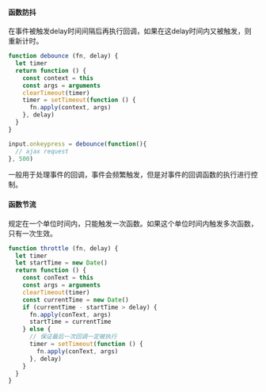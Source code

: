 #### 函数防抖

在事件被触发delay时间间隔后再执行回调，如果在这delay时间内又被触发，则重新计时。
```js
function debounce (fn, delay) {
  let timer
  return function () {
    const context = this
    const args = arguments
    clearTimeout(timer)
    timer = setTimeout(function () {
      fn.apply(context, args)
    }, delay)
  }
}

input.onkeypress = debounce(function(){
  // ajax request
}, 500)
```
一般用于处理事件的回调，事件会频繁触发，但是对事件的回调函数的执行进行控制。

#### 函数节流

规定在一个单位时间内，只能触发一次函数。如果这个单位时间内触发多次函数，只有一次生效。
```js
function throttle (fn, delay) {
  let timer
  let startTime = new Date()
  return function () {
    const conText = this
    const args = arguments
    clearTimeout(timer)
    const currentTime = new Date()
    if (currentTime - startTime > delay) {
      fn.apply(conText, args)
      startTime = currentTime
    } else {
      // 保证最后一次回调一定被执行
      timer = setTimeout(function () {
        fn.apply(conText, args)
      }, delay)
    }
  }
}
```